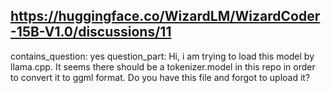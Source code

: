 ## https://huggingface.co/WizardLM/WizardCoder-15B-V1.0/discussions/11

contains_question: yes
question_part: Hi, i am trying to load this model by llama.cpp. It seems there should be a tokenizer.model in this repo in order to convert it to ggml format. Do you have this file and forgot to upload it?